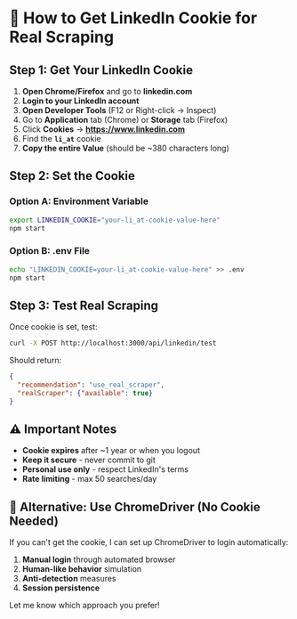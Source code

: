 # 🔑 How to Get LinkedIn Cookie for Real Scraping

## Step 1: Get Your LinkedIn Cookie

1. **Open Chrome/Firefox** and go to **linkedin.com**
2. **Login to your LinkedIn account**
3. **Open Developer Tools** (F12 or Right-click → Inspect)
4. Go to **Application** tab (Chrome) or **Storage** tab (Firefox)
5. Click **Cookies** → **https://www.linkedin.com**
6. Find the **`li_at`** cookie
7. **Copy the entire Value** (should be ~380 characters long)

## Step 2: Set the Cookie

### Option A: Environment Variable
```bash
export LINKEDIN_COOKIE="your-li_at-cookie-value-here"
npm start
```

### Option B: .env File
```bash
echo "LINKEDIN_COOKIE=your-li_at-cookie-value-here" >> .env
npm start
```

## Step 3: Test Real Scraping

Once cookie is set, test:
```bash
curl -X POST http://localhost:3000/api/linkedin/test
```

Should return:
```json
{
  "recommendation": "use_real_scraper",
  "realScraper": {"available": true}
}
```

## ⚠️ Important Notes

- **Cookie expires** after ~1 year or when you logout
- **Keep it secure** - never commit to git
- **Personal use only** - respect LinkedIn's terms
- **Rate limiting** - max 50 searches/day

## 🔧 Alternative: Use ChromeDriver (No Cookie Needed)

If you can't get the cookie, I can set up ChromeDriver to login automatically:

1. **Manual login** through automated browser
2. **Human-like behavior** simulation
3. **Anti-detection** measures
4. **Session persistence**

Let me know which approach you prefer!